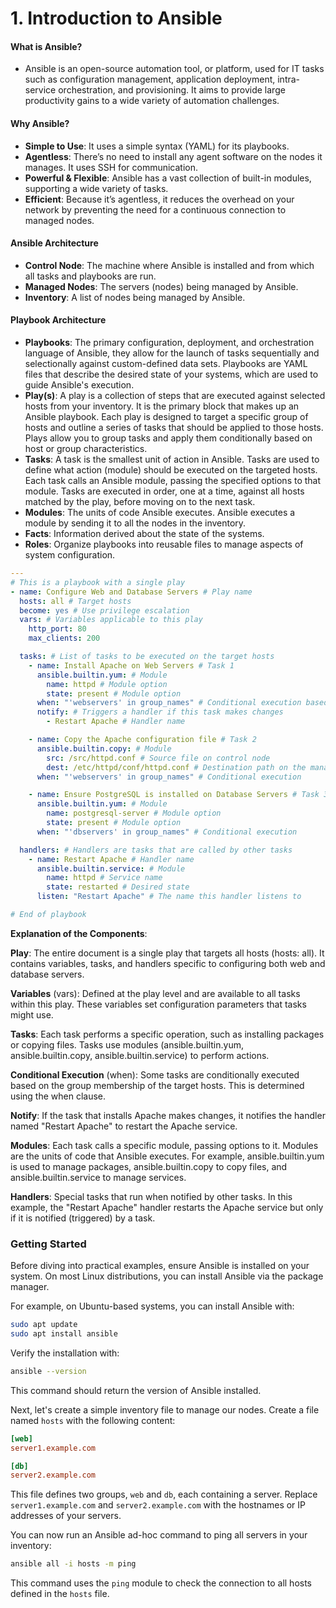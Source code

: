 # 1. Introduction to Ansible

#### What is Ansible?

- Ansible is an open-source automation tool, or platform, used for IT tasks such as configuration management, application deployment, intra-service orchestration, and provisioning. It aims to provide large productivity gains to a wide variety of automation challenges.

#### Why Ansible?

- **Simple to Use**: It uses a simple syntax (YAML) for its playbooks.
- **Agentless**: There’s no need to install any agent software on the nodes it manages. It uses SSH for communication.
- **Powerful & Flexible**: Ansible has a vast collection of built-in modules, supporting a wide variety of tasks.
- **Efficient**: Because it’s agentless, it reduces the overhead on your network by preventing the need for a continuous connection to managed nodes.

#### Ansible Architecture

- **Control Node**: The machine where Ansible is installed and from which all tasks and playbooks are run.
- **Managed Nodes**: The servers (nodes) being managed by Ansible.
- **Inventory**: A list of nodes being managed by Ansible.

#### Playbook Architecture

- **Playbooks**: The primary configuration, deployment, and orchestration language of Ansible, they allow for the launch of tasks sequentially and selectionally against custom-defined data sets. Playbooks are YAML files that describe the desired state of your systems, which are used to guide Ansible's execution.
- **Play(s)**: A play is a collection of steps that are executed against selected hosts from your inventory. It is the primary block that makes up an Ansible playbook. Each play is designed to target a specific group of hosts and outline a series of tasks that should be applied to those hosts. Plays allow you to group tasks and apply them conditionally based on host or group characteristics.
- **Tasks**: A task is the smallest unit of action in Ansible. Tasks are used to define what action (module) should be executed on the targeted hosts. Each task calls an Ansible module, passing the specified options to that module. Tasks are executed in order, one at a time, against all hosts matched by the play, before moving on to the next task.
- **Modules**: The units of code Ansible executes. Ansible executes a module by sending it to all the nodes in the inventory.
- **Facts**: Information derived about the state of the systems.
- **Roles**: Organize playbooks into reusable files to manage aspects of system configuration.

```yaml
---
# This is a playbook with a single play
- name: Configure Web and Database Servers # Play name
  hosts: all # Target hosts
  become: yes # Use privilege escalation
  vars: # Variables applicable to this play
    http_port: 80
    max_clients: 200

  tasks: # List of tasks to be executed on the target hosts
    - name: Install Apache on Web Servers # Task 1
      ansible.builtin.yum: # Module
        name: httpd # Module option
        state: present # Module option
      when: "'webservers' in group_names" # Conditional execution based on group membership
      notify: # Triggers a handler if this task makes changes
        - Restart Apache # Handler name

    - name: Copy the Apache configuration file # Task 2
      ansible.builtin.copy: # Module
        src: /src/httpd.conf # Source file on control node
        dest: /etc/httpd/conf/httpd.conf # Destination path on the managed node
      when: "'webservers' in group_names" # Conditional execution

    - name: Ensure PostgreSQL is installed on Database Servers # Task 3
      ansible.builtin.yum: # Module
        name: postgresql-server # Module option
        state: present # Module option
      when: "'dbservers' in group_names" # Conditional execution

  handlers: # Handlers are tasks that are called by other tasks
    - name: Restart Apache # Handler name
      ansible.builtin.service: # Module
        name: httpd # Service name
        state: restarted # Desired state
      listen: "Restart Apache" # The name this handler listens to

# End of playbook
```

**Explanation of the Components**:

**Play**: The entire document is a single play that targets all hosts (hosts: all). It contains variables, tasks, and handlers specific to configuring both web and database servers.

**Variables** (vars): Defined at the play level and are available to all tasks within this play. These variables set configuration parameters that tasks might use.

**Tasks**: Each task performs a specific operation, such as installing packages or copying files. Tasks use modules (ansible.builtin.yum, ansible.builtin.copy, ansible.builtin.service) to perform actions.

**Conditional Execution** (when): Some tasks are conditionally executed based on the group membership of the target hosts. This is determined using the when clause.

**Notify**: If the task that installs Apache makes changes, it notifies the handler named "Restart Apache" to restart the Apache service.

**Modules**: Each task calls a specific module, passing options to it. Modules are the units of code that Ansible executes. For example, ansible.builtin.yum is used to manage packages, ansible.builtin.copy to copy files, and ansible.builtin.service to manage services.

**Handlers**: Special tasks that run when notified by other tasks. In this example, the "Restart Apache" handler restarts the Apache service but only if it is notified (triggered) by a task.

### Getting Started

Before diving into practical examples, ensure Ansible is installed on your system. On most Linux distributions, you can install Ansible via the package manager.

For example, on Ubuntu-based systems, you can install Ansible with:

```bash
sudo apt update
sudo apt install ansible
```

Verify the installation with:

```bash
ansible --version
```

This command should return the version of Ansible installed.

Next, let's create a simple inventory file to manage our nodes. Create a file named `hosts` with the following content:

```ini
[web]
server1.example.com

[db]
server2.example.com
```

This file defines two groups, `web` and `db`, each containing a server. Replace `server1.example.com` and `server2.example.com` with the hostnames or IP addresses of your servers.

You can now run an Ansible ad-hoc command to ping all servers in your inventory:

```bash
ansible all -i hosts -m ping
```

This command uses the `ping` module to check the connection to all hosts defined in the `hosts` file.
